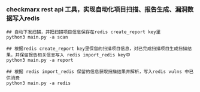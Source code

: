 ### checkmarx rest api 工具，实现自动化项目扫描、报告生成、漏洞数据写入redis

```
## 自动下发扫描，并把扫描项目信息保存在redis create_report key里
python3 main.py -a scan

## 根据redis create_report key里保留的扫描项目信息，对已完成扫描项目生成扫描结果，并保留报告相关信息写入 redis import_redis key中
python3 main.py -a report

## 根据 redis import_redis 保留的信息获取扫描结果并解析，写入redis vulns 中已供消费
python3 main.py -a redis

```